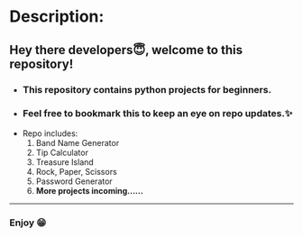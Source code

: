 # Description:

## Hey there developers😇, welcome to this repository!
- ###  This repository contains python projects for beginners.
- ### Feel free to bookmark this to keep an eye on repo updates.✨  
- Repo includes:
    1. Band Name Generator
    2. Tip Calculator
    3. Treasure Island
    4. Rock, Paper, Scissors
    5. Password Generator
    6. **More projects incoming......**
---  

### Enjoy 😁
